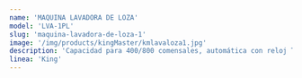 ```yaml
---
name: 'MAQUINA LAVADORA DE LOZA'
model: 'LVA-1PL'
slug: 'maquina-lavadora-de-loza-1'
image: '/img/products/kingMaster/kmlavaloza1.jpg'
description: 'Capacidad para 400/800 comensales, automática con reloj TIMER, tren de arrastre, tanque de lavado y enjuague, brazos, flautas, puertas y alimentadores fabricados en acero inoxidable tipo 304. Equipada con 2 motobombas una de 2 C.F. (3/220/60) para lavado  y motobomba de 1 C.F. (3/220/60) 62°C para enjuague. 2 termóstatos indicadores de la temperatura del agua (lavado 62° C y en el enjuague 82° C). Sistema del tanque a base de gas, vapor o eléctrico (segun sus necesidades). Con válvulas de seguridad. Equipada con tres cortinas de material vinilo. 8 canastillas de usos varios. Protección térmica para voltaje.'
linea: 'King'
---
```

